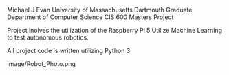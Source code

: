 Michael J Evan
University of Massachusetts Dartmouth
Graduate Department of Computer Science
CIS 600 Masters Project

Project inolves the utilization of the Raspberry Pi 5 
Utilize Machine Learning to test autonomous robotics.

All project code is written utilizing Python 3

image/Robot_Photo.png
